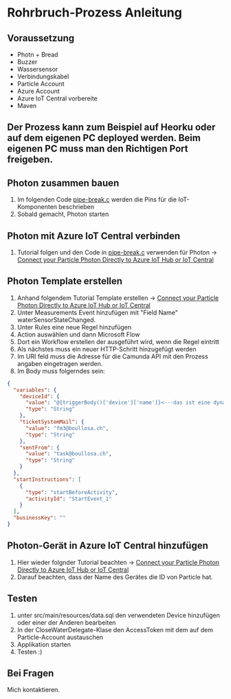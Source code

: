 # Rohrbruch-Prozess Anleitung
## Voraussetzung
- Photn + Bread
- Buzzer
- Wassersensor
- Verbindungskabel
- Particle Account
- Azure Account
- Azure IoT Central vorbereite
- Maven

## Der Prozess kann zum Beispiel auf Heorku oder auf dem eigenen PC deployed werden. Beim eigenen PC muss man den Richtigen Port freigeben.

## Photon zusammen bauen
1. Im folgenden Code [pipe-break.c](/Photon%20Code/pipe-break.c) werden die Pins für die IoT-Komponenten beschrieben
2. Sobald gemacht, Photon starten

## Photon mit Azure IoT Central verbinden
1. Tutorial folgen und den Code in [pipe-break.c](/Photon%20Code/pipe-break.c) verwenden für Photon -> [Connect your Particle Photon Directly to Azure IoT Hub or IoT Central](https://github.com/gloveboxes/Connecting-Particle-Photon-to-Azure-IoT-Hub)

## Photon Template erstellen
1. Anhand folgendem Tutorial Template erstellen -> [Connect your Particle Photon Directly to Azure IoT Hub or IoT Central](https://docs.microsoft.com/en-us/azure/iot-central/howto-set-up-template)
2. Unter Measurements Event hinzufügen mit "Field Name" waterSensorStateChanged.
3. Unter Rules eine neue Regel hinzufügen
4. Action auswählen und dann Microsoft Flow
5. Dort ein Workflow erstellen der ausgeführt wird, wenn die Regel eintritt
6. Als nächstes muss ein neuer HTTP-Schritt hinzugefügt werden
7. Im URI feld muss die Adresse für die Camunda API mit den Prozess angaben eingetragen werden.
8. Im Body muss folgerndes sein: 
```json
{
  "variables": {
    "deviceId": {
      "value": "@{triggerBody()['device']['name']}<---das ist eine dynamische Variable von Microsoft Flow",
      "type": "String"
    },
    "ticketSystemMail": {
      "value": "fm3@boullosa.ch",
      "type": "String"
    },
    "sentFrom": {
      "value": "task@boullosa.ch",
      "type": "String"
    }
  },
  "startInstructions": [
    {
      "type": "startBeforeActivity",
      "activityId": "StartEvent_1"
    }
  ],
  "businessKey": ""
}
```

## Photon-Gerät in Azure IoT Central hinzufügen
1. Hier wieder folgnder Tutorial beachten -> [Connect your Particle Photon Directly to Azure IoT Hub or IoT Central](https://github.com/gloveboxes/Connecting-Particle-Photon-to-Azure-IoT-Hub)
2. Darauf beachten, dass der Name des Gerätes die ID von Particle hat.

## Testen
1. unter src/main/resources/data.sql den verwendeten Device hinzufügen oder einer der Anderen bearbeiten
2. In der CloseWaterDelegate-Klase den AccessToken mit dem auf dem Particle-Account austauschen
3. Applikation starten
4. Testen :)

## Bei Fragen 
Mich kontaktieren.
